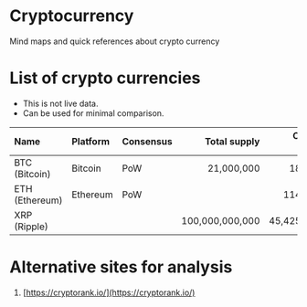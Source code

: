 # Cryptocurrency
Mind maps and quick references about crypto currency

# List of crypto currencies

- This is not live data.
- Can be used for minimal comparison.

| Name | Platform | Consensus | Total supply | Circulating supply |
|:-----|:---------|:----------|-------------:|-------------------:|
| BTC (Bitcoin) | Bitcoin   | PoW   | 21,000,000        | 18,587,731 |
| ETH (Ethereum)| Ethereum  | PoW   |                   | 114,075,883|
| XRP (Ripple)  |           |       | 100,000,000,000   | 45,425,790,652|

# Alternative sites for analysis

1. [https://cryptorank.io/](https://cryptorank.io/)